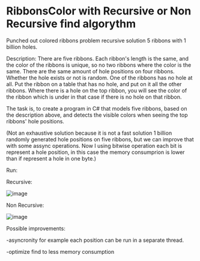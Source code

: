 # RibbonsColor with Recursive or Non Recursive find algorythm
Punched out colored ribbons problem recursive solution
5 ribbons with 1 billion holes.

Description: There are five ribbons. Each ribbon's length is the same, and the color of the ribbons is unique, so no two ribbons where the color is the same. There are the same amount of hole positions on four ribbons. Whether the hole exists or not is random. One of the ribbons has no hole at all. Put the ribbon on a table that has no hole, and put on it all the other ribbons. Where there is a hole on the top ribbon, you will see the color of the ribbon which is under in that case if there is no hole on that ribbon. 

The task is, to create a program in C# that models five ribbons, based on the description above, and detects the visible colors when seeing the top ribbons' hole positions.

(Not an exhaustive solution because it is not a fast solution 1 billion randomly generated hole positions on five ribbons, but we can improve that with some assync operations. Now I using bitwise operation each bit is represent a hole position, in this case the memory consumprion is lower than if represent a hole in one byte.)

Run:

Recursive:

![image](https://user-images.githubusercontent.com/26471568/209461180-9a635e98-de9d-47d9-a61a-1f765c910103.png)

Non Recursive:

![image](https://user-images.githubusercontent.com/26471568/209466890-b49d8716-396b-4eb4-808e-f3ad4a0c4948.png)


Possible improvements:

-asyncronity for example each position can be run in a separate thread.

-optimize find to less memory consumption


